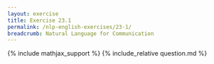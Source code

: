```yaml
---
layout: exercise
title: Exercise 23.1
permalink: /nlp-english-exercises/23-1/
breadcrumb: Natural Language for Communication
---
```


{% include mathjax_support %}
{% include_relative question.md %}
